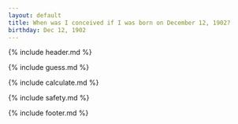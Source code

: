 ```yaml
---
layout: default
title: When was I conceived if I was born on December 12, 1902?
birthday: Dec 12, 1902
---
```


{% include header.md %}

{% include guess.md %}

{% include calculate.md %}

{% include safety.md %}

{% include footer.md %}



